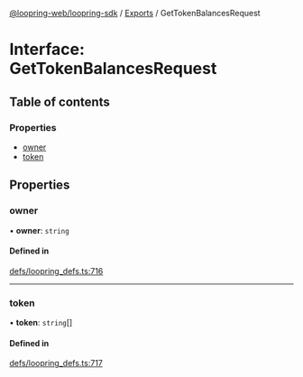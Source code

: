 [@loopring-web/loopring-sdk](../README.md) / [Exports](../modules.md) / GetTokenBalancesRequest

# Interface: GetTokenBalancesRequest

## Table of contents

### Properties

- [owner](GetTokenBalancesRequest.md#owner)
- [token](GetTokenBalancesRequest.md#token)

## Properties

### owner

• **owner**: `string`

#### Defined in

[defs/loopring_defs.ts:716](https://github.com/Loopring/loopring_sdk/blob/6d0be7c/src/defs/loopring_defs.ts#L716)

___

### token

• **token**: `string`[]

#### Defined in

[defs/loopring_defs.ts:717](https://github.com/Loopring/loopring_sdk/blob/6d0be7c/src/defs/loopring_defs.ts#L717)

